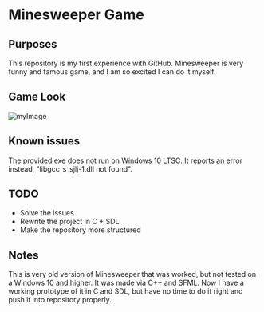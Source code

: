 # Minesweeper Game

## Purposes
This repository is my first experience with GitHub. Minesweeper is very funny and famous game, and I am so excited I can do it myself.

## Game Look

![myImage](https://imgur.com/os4Tq7f)

## Known issues
The provided exe does not run on Windows 10 LTSC. It reports an error instead, "libgcc_s_sjlj-1.dll not found".

## TODO
  * Solve the issues
  * Rewrite the project in C + SDL
  * Make the repository more structured
  
## Notes
This is very old version of Minesweeper that was worked, but not tested on a Windows 10 and higher. It was made via C++ and SFML. Now I have a working prototype of it in C and SDL, but have no time to do it right and push it into repository properly.
